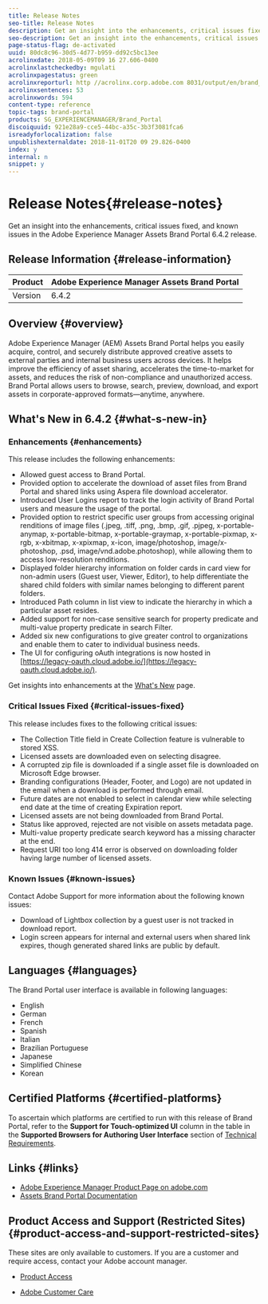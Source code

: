 ```yaml
---
title: Release Notes
seo-title: Release Notes
description: Get an insight into the enhancements, critical issues fixed, and known issues in the Adobe Experience Manager Assets Brand Portal 6.4.2 release.
seo-description: Get an insight into the enhancements, critical issues fixed, and known issues in the Adobe Experience Manager Assets Brand Portal 6.4.2 release.
page-status-flag: de-activated
uuid: 80dc8c96-30d5-4d77-b959-dd92c5bc13ee
acrolinxdate: 2018-05-09T09 16 27.606-0400
acrolinxlastcheckedby: mgulati
acrolinxpagestatus: green
acrolinxreporturl: http //acrolinx.corp.adobe.com 8031/output/en/brand_portal_release_notes_641_krs_workflow_3f5278c7e8d024ea_75_report.xml
acrolinxsentences: 53
acrolinxwords: 594
content-type: reference
topic-tags: brand-portal
products: SG_EXPERIENCEMANAGER/Brand_Portal
discoiquuid: 921e28a9-cce5-44bc-a35c-3b3f3081fca6
isreadyforlocalization: false
unpublishexternaldate: 2018-11-01T20 09 29.826-0400
index: y
internal: n
snippet: y
---
```


# Release Notes{#release-notes}

Get an insight into the enhancements, critical issues fixed, and known issues in the Adobe Experience Manager Assets Brand Portal 6.4.2 release.

## Release Information {#release-information}

| Product |Adobe Experience Manager Assets Brand Portal |
|---|---|
| Version |6.4.2 |

## Overview {#overview}

Adobe Experience Manager (AEM) Assets Brand Portal helps you easily acquire, control, and securely distribute approved creative assets to external parties and internal business users across devices. It helps improve the efficiency of asset sharing, accelerates the time-to-market for assets, and reduces the risk of non-compliance and unauthorized access. Brand Portal allows users to browse, search, preview, download, and export assets in corporate-approved formats—anytime, anywhere.

## What's New in 6.4.2 {#what-s-new-in}

### Enhancements {#enhancements}

This release includes the following enhancements:

* Allowed guest access to Brand Portal.
* Provided option to accelerate the download of asset files from Brand Portal and shared links using Aspera file download accelerator.
* Introduced User Logins report to track the login activity of Brand Portal users and measure the usage of the portal.
* Provided option to restrict specific user groups from accessing original renditions of image files (.jpeg, .tiff, .png, .bmp, .gif, .pjpeg, x-portable-anymap, x-portable-bitmap, x-portable-graymap, x-portable-pixmap, x-rgb, x-xbitmap, x-xpixmap, x-icon, image/photoshop, image/x-photoshop, .psd, image/vnd.adobe.photoshop), while allowing them to access low-resolution renditions.
* Displayed folder hierarchy information on folder cards in card view for non-admin users (Guest user, Viewer, Editor), to help differentiate the shared child folders with similar names belonging to different parent folders.  
* Introduced Path column in list view to indicate the hierarchy in which a particular asset resides. 
* Added support for non-case sensitive search for property predicate and multi-value property predicate in search Filter.
* Added six new configurations to give greater control to organizations and enable them to cater to individual business needs.
* The UI for configuring oAuth integrations is now hosted in [https://legacy-oauth.cloud.adobe.io/](https://legacy-oauth.cloud.adobe.io/).

Get insights into enhancements at the [What's New](/whats-new.md) page.

### Critical Issues Fixed {#critical-issues-fixed}

This release includes fixes to the following critical issues:

* The Collection Title field in Create Collection feature is vulnerable to stored XSS.
* Licensed assets are downloaded even on selecting disagree.
* A corrupted zip file is downloaded if a single asset file is downloaded on Microsoft Edge browser.
* Branding configurations (Header, Footer, and Logo) are not updated in the email when a download is performed through email.
* Future dates are not enabled to select in calendar view while selecting end date at the time of creating Expiration report.
* Licensed assets are not being downloaded from Brand Portal.
* Status like approved, rejected are not visible on assets metadata page.
* Multi-value property predicate search keyword has a missing character at the end.
* Request URI too long 414 error is observed on downloading folder having large number of licensed assets.

### Known Issues {#known-issues}

Contact Adobe Support for more information about the following known issues:

* Download of Lightbox collection by a guest user is not tracked in download report.
* Login screen appears for internal and external users when shared link expires, though generated shared links are public by default.

## Languages {#languages}

The Brand Portal user interface is available in following languages:

* English
* German
* French
* Spanish
* Italian
* Brazilian Portuguese
* Japanese
* Simplified Chinese
* Korean

## Certified Platforms {#certified-platforms}

To ascertain which platforms are certified to run with this release of Brand Portal, refer to the **Support for Touch-optimized UI** column in the table in the **Supported Browsers for Authoring User Interface** section of [Technical Requirements](https://docs.adobe.com/content/docs/en/aem/6-3/deploy/technical-requirements.html).

## Links {#links}

* [Adobe Experience Manager Product Page on adobe.com](https://www.adobe.com/in/marketing-cloud/experience-manager.html)
* [Assets Brand Portal Documentation](https://helpx.adobe.com/experience-manager/brand-portal/user-guide.html)

## Product Access and Support (Restricted Sites) {#product-access-and-support-restricted-sites}

These sites are only available to customers. If you are a customer and require access, contact your Adobe account manager.

* [](https://daycare.day.com) [Product Access](https://login.marketing.adobe.com)

* [Adobe Customer Care](https://helpx.adobe.com/contact.html)

